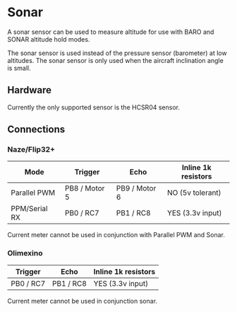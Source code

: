 # Sonar

A sonar sensor can be used to measure altitude for use with BARO and SONAR altitude
hold modes.

The sonar sensor is used instead of the pressure sensor (barometer) at low altitudes.
The sonar sensor is only used when the aircraft inclination angle is small.

 
## Hardware

Currently the only supported sensor is the HCSR04 sensor.

## Connections

### Naze/Flip32+

| Mode          | Trigger       | Echo          | Inline 1k resistors |
| ------------- | ------------- | ------------- | ------------------- |
| Parallel PWM  | PB8 / Motor 5 | PB9 / Motor 6 | NO (5v tolerant)    |
| PPM/Serial RX | PB0 / RC7     | PB1 / RC8     | YES (3.3v input)    |

Current meter cannot be used in conjunction with Parallel PWM and Sonar.

### Olimexino

| Trigger       | Echo          | Inline 1k resistors |
| ------------- | ------------- | ------------------- |
| PB0 / RC7     | PB1 / RC8     | YES (3.3v input)    |

Current meter cannot be used in conjunction sonar.
